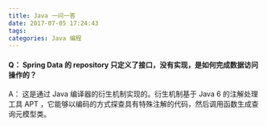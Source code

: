 ```yaml
---
title: Java 一问一答
date: 2017-07-05 17:24:43
tags:
categories: Java 编程
---
```


#### Q： Spring Data 的 repository 只定义了接口，没有实现，是如何完成数据访问操作的？

A： 这是通过 Java 编译器的衍生机制实现的。衍生机制基于 Java 6 的注解处理工具 APT ，它能够以编码的方式探查具有特殊注解的代码，然后调用函数生成查询元模型类。